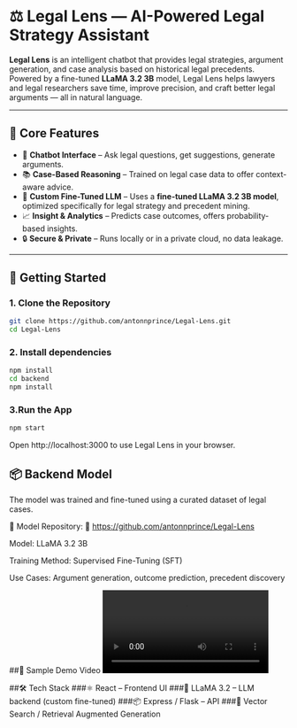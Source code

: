 # ⚖️ Legal Lens — AI-Powered Legal Strategy Assistant

**Legal Lens** is an intelligent chatbot that provides legal strategies, argument generation, and case analysis based on historical legal precedents. Powered by a fine-tuned **LLaMA 3.2 3B** model, Legal Lens helps lawyers and legal researchers save time, improve precision, and craft better legal arguments — all in natural language.

---

## 🎯 Core Features

- 🤖 **Chatbot Interface** – Ask legal questions, get suggestions, generate arguments.
- 📚 **Case-Based Reasoning** – Trained on legal case data to offer context-aware advice.
- 🧠 **Custom Fine-Tuned LLM** – Uses a **fine-tuned LLaMA 3.2 3B model**, optimized specifically for legal strategy and precedent mining.
- 📈 **Insight & Analytics** – Predicts case outcomes, offers probability-based insights.
- 🔒 **Secure & Private** – Runs locally or in a private cloud, no data leakage.

---

## 🚀 Getting Started

### 1. Clone the Repository

```bash
git clone https://github.com/antonnprince/Legal-Lens.git
cd Legal-Lens
```

### 2. Install dependencies
```bash
npm install
cd backend
npm install
```

### 3.Run the App
```bash
npm start
```
Open http://localhost:3000 to use Legal Lens in your browser.

## 📦 Backend Model
The model was trained and fine-tuned using a curated dataset of legal cases.

🧠 Model Repository:
🔗 https://github.com/antonnprince/Legal-Lens

Model: LLaMA 3.2 3B

Training Method: Supervised Fine-Tuning (SFT)

Use Cases: Argument generation, outcome prediction, precedent discovery

##🎥 Sample Demo Video
![Live-Demo](./public/legal_lens.mp4)

##🛠 Tech Stack
###⚛️ React – Frontend UI
###💬 LLaMA 3.2 – LLM backend (custom fine-tuned)
###📦 Express / Flask – API
###📍 Vector Search / Retrieval Augmented Generation 

